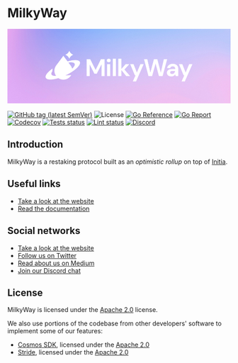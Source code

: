 # MilkyWay

[![Website](.img/cover.jpg)](https://milkyway.zone)

[![GitHub tag (latest SemVer)](https://img.shields.io/github/v/tag/milkyway-labs/milkyway)](https://github.com/milkyway-labs/milkyway/releases)
![License](https://img.shields.io/github/license/milkyway-labs/milkyway.svg)
[![Go Reference](https://pkg.go.dev/badge/github.com/milkyway-labs/milkyway/.svg)](https://pkg.go.dev/github.com/milkyway-labs/milkyway/)
[![Go Report](https://goreportcard.com/badge/github.com/milkyway-labs/milkyway)](https://goreportcard.com/report/github.com/milkyway-labs/milkyway)
[![Codecov](https://codecov.io/gh/milkyway-labs/milkyway/branch/main/graph/badge.svg)](https://codecov.io/gh/milkyway-labs/milkyway/branch/main)
[![Tests status](https://github.com/milkyway-labs/milkyway/actions/workflows/test.yml/badge.svg?branch=main)](https://github.com/milkyway-labs/milkyway/actions/workflows/test.yml?query=branch%3Amain+)
[![Lint status](https://github.com/milkyway-labs/milkyway/actions/workflows/lint.yml/badge.svg?branch=main)](https://github.com/milkyway-labs/milkyway/actions/workflows/lint.yml?query=branch%3Amain+)
[![Discord](https://img.shields.io/discord/1166634853576482876)](https://discord.com/invite/4ywmNE3tqq)

## Introduction
MilkyWay is a restaking protocol built as an _optimistic rollup_ on top of [Initia](https://initia.xyz/).

## Useful links
- [Take a look at the website](https://milkyway.zone)
- [Read the documentation](https://docs.milkyway.zone)

## Social networks
- [Take a look at the website](https://milkyway.zone)
- [Follow us on Twitter](https://twitter.com/milky_way_zone)
- [Read about us on Medium](https://medium.com/milkyway-zone)
- [Join our Discord chat](https://discord.com/invite/4ywmNE3tqq)

## License
MilkyWay is licensed under the [Apache 2.0](LICENSE) license.

We also use portions of the codebase from other developers' software to implement some of our features:

- [Cosmos SDK](https://github.com/cosmos/cosmos-sdk), licensed under the [Apache 2.0](https://github.com/cosmos/cosmos-sdk?tab=Apache-2.0-1-ov-file)
- [Stride](https://github.com/stride-labs/stride), licensed under the [Apache 2.0](https://github.com/stride-labs/stride?tab=Apache-2.0-1-ov-file)